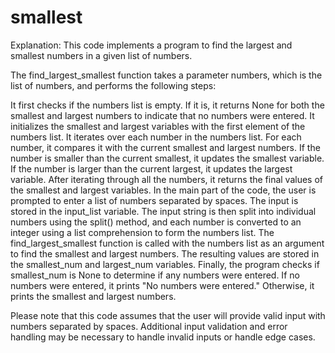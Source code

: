 # smallest
Explanation:
This code implements a program to find the largest and smallest numbers in a given list of numbers.

The find_largest_smallest function takes a parameter numbers, which is the list of numbers, and performs the following steps:

It first checks if the numbers list is empty. If it is, it returns None for both the smallest and largest numbers to indicate that no numbers were entered.
It initializes the smallest and largest variables with the first element of the numbers list.
It iterates over each number in the numbers list.
For each number, it compares it with the current smallest and largest numbers.
If the number is smaller than the current smallest, it updates the smallest variable.
If the number is larger than the current largest, it updates the largest variable.
After iterating through all the numbers, it returns the final values of the smallest and largest variables.
In the main part of the code, the user is prompted to enter a list of numbers separated by spaces. The input is stored in the input_list variable. The input string is then split into individual numbers using the split() method, and each number is converted to an integer using a list comprehension to form the numbers list.
The find_largest_smallest function is called with the numbers list as an argument to find the smallest and largest numbers. The resulting values are stored in the smallest_num and largest_num variables.
Finally, the program checks if smallest_num is None to determine if any numbers were entered. If no numbers were entered, it prints "No numbers were entered." Otherwise, it prints the smallest and largest numbers.

Please note that this code assumes that the user will provide valid input with numbers separated by spaces. Additional input validation and error handling may be necessary to handle invalid inputs or handle edge cases.
